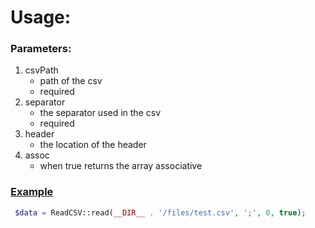 # Usage:

### Parameters:
1. csvPath
    * path of the csv
    * required
2. separator
    * the separator used in the csv
    * required
3. header
    * the location of the header
4. assoc
    * when true returns the array associative

### [Example](https://github.com/philipphermes/CSVReader/tree/example)
```php
 $data = ReadCSV::read(__DIR__ . '/files/test.csv', ';', 0, true);
```

